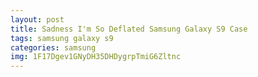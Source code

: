 ```yaml
---
layout: post
title: Sadness I'm So Deflated Samsung Galaxy S9 Case
tags: samsung galaxy s9
categories: samsung
img: 1F17Dgev1GNyDH35DHDygrpTmiG6Zltnc
---
```

